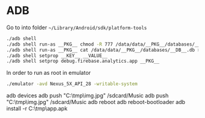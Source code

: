# ADB

Go to into folder `~/Library/Android/sdk/platform-tools`

```bash
./adb shell
./adb shell run-as __PKG__ chmod -R 777 /data/data/__PKG__/databases/__DB__.db
./adb shell run-as __PKG__ cat /data/data/__PKG__/databases/__DB__.db > /tmp/sqlite.db
./adb shell setprop __KEY__ __VALUE__
./adb shell setprop debug.firebase.analytics.app __PKG__
```

In order to run as root in emulator

```bash
./emulator -avd Nexus_5X_API_28 -writable-system
```

adb devices
adb push "C:\tmp\img.jpg" /sdcard/Music
adb push "C:\tmp\img.jpg" /sdcard/Music
adb reboot
adb reboot-bootloader
adb install -r C:\tmp\app.apk